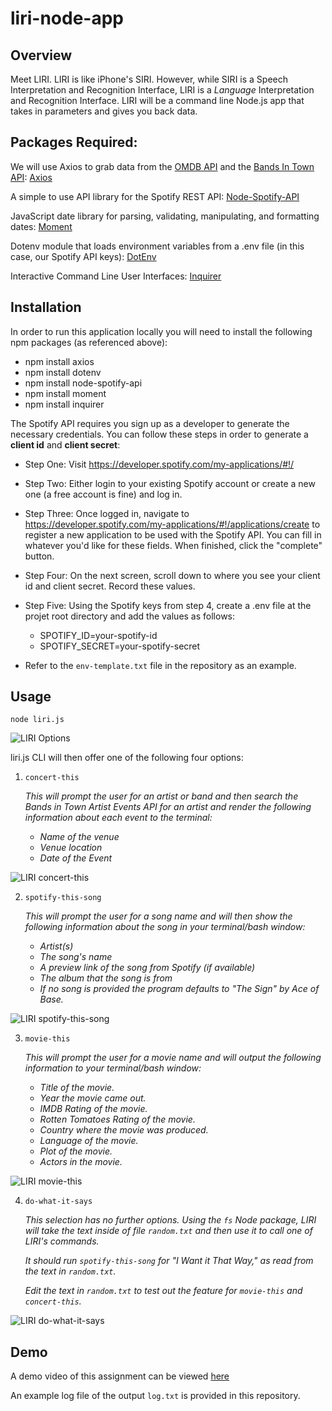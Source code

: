 # liri-node-app

## Overview

Meet LIRI. LIRI is like iPhone's SIRI. However, while SIRI is a Speech Interpretation and Recognition Interface, LIRI is a _Language_ Interpretation and Recognition Interface. LIRI will be a command line Node.js app that takes in parameters and gives you back data.

## Packages Required:

We will use Axios to grab data from the [OMDB API](http://www.omdbapi.com) and the [Bands In Town API](http://www.artists.bandsintown.com/bandsintown-api): [Axios](https://www.npmjs.com/package/axios)

A simple to use API library for the Spotify REST API: 
[Node-Spotify-API](https://www.npmjs.com/package/node-spotify-api)

JavaScript date library for parsing, validating, manipulating, and formatting dates: 
[Moment](https://www.npmjs.com/package/moment)

Dotenv module that loads environment variables from a .env file (in this case, our Spotify API keys): 
[DotEnv](https://www.npmjs.com/package/dotenv)

Interactive Command Line User Interfaces:
[Inquirer](https://www.npmjs.com/package/inquirer)

## Installation

In order to run this application locally you will need to install the following npm packages (as referenced above):

* npm install axios
* npm install dotenv
* npm install node-spotify-api
* npm install moment
* npm install inquirer

The Spotify API requires you sign up as a developer to generate the necessary credentials. You can follow these steps in order to generate a **client id** and **client secret**:

   * Step One: Visit <https://developer.spotify.com/my-applications/#!/>

   * Step Two: Either login to your existing Spotify account or create a new one (a free account is fine) and log in.

   * Step Three: Once logged in, navigate to <https://developer.spotify.com/my-applications/#!/applications/create> to register a new application to be used with the Spotify API. You can fill in whatever you'd like for these fields. When finished, click the "complete" button.

   * Step Four: On the next screen, scroll down to where you see your client id and client secret. Record these values. 

   * Step Five: Using the Spotify keys from step 4, create a .env file at the projet root directory and add the values as follows:

        * SPOTIFY_ID=your-spotify-id
        * SPOTIFY_SECRET=your-spotify-secret

   * Refer to the `env-template.txt` file in the repository as an example.

## Usage

`node liri.js`

![LIRI Options](LIRI-1.png)


liri.js CLI will then offer one of the following four options:

1. `concert-this`

    *This will prompt the user for an artist or band and then search the Bands in Town Artist Events API for an artist and render the following information about each event to the terminal:*

    * *Name of the venue*
    * *Venue location*
    * *Date of the Event*


![LIRI concert-this](LIRI-2.png)



2. `spotify-this-song`

    *This will prompt the user for a song name and will then show the following information about the song in your terminal/bash window:*

    * *Artist(s)*
    * *The song's name*
    * *A preview link of the song from Spotify (if available)*
    * *The album that the song is from*
    * *If no song is provided the program defaults to "The Sign" by Ace of Base.*


![LIRI spotify-this-song](LIRI-3.png)



3. `movie-this`

    *This will prompt the user for a movie name and will output the following information to your terminal/bash window:*

    * *Title of the movie.*
    * *Year the movie came out.*
    * *IMDB Rating of the movie.*
    * *Rotten Tomatoes Rating of the movie.*
    * *Country where the movie was produced.*
    * *Language of the movie.*
    * *Plot of the movie.*
    * *Actors in the movie.*


![LIRI movie-this](LIRI-4.png)



4. `do-what-it-says`

    *This selection has no further options. Using the `fs` Node package, LIRI will take the text inside of file `random.txt` and then use it to call one of LIRI's commands.*

    *It should run `spotify-this-song` for "I Want it That Way," as read from the text in `random.txt`.*

    *Edit the text in `random.txt` to test out the feature for `movie-this` and `concert-this`.*


![LIRI do-what-it-says](LIRI-5.png)



## Demo

A demo video of this assignment can be viewed [here](https://drive.google.com/file/d/1l24i-neX9e_ftc3W8f6sUAm21QmY55GP/view?usp=sharing)


An example log file of the output `log.txt` is provided in this repository.
